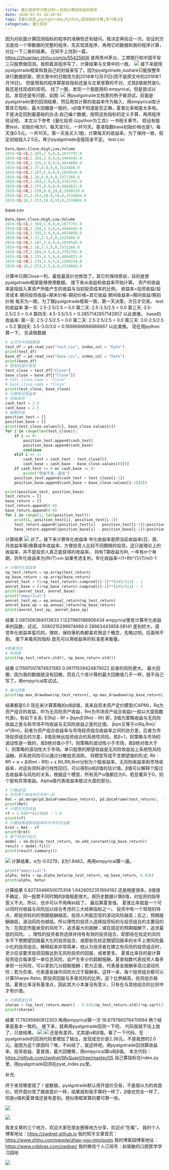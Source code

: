 ```yaml
---
title: 量化投资学习笔记05——检验计算回测指标程序
date: 2020-01-01 16:20:03
tags: [量化投资,pyalgotrade,Python,回测指标计算,学习笔记]
categories: 量化投资
---
```

因为对前面计算回测指标的程序的准确性还有疑问，我决定再验证一次。验证的方法是找一个带数据的完整的程序，先实现其程序，再用它的数据和我的程序计算，对比一下二者的结果。
在知乎上找到一篇，https://zhuanlan.zhihu.com/p/55425806 是用贵州茅台，工商银行和中国平安三只股票做回测。我照着其程序写了，计算结果与文章中的一致。
![](https://zymblog-1258069789.cos.ap-chengdu.myqcloud.com/blog0178-QTLearn/05/01.png)
接下来就用pyalgotrade框架和我自己的封装来写了。因为pyalgotrade_tushare只能按整年进行数据抓取，把文章中的日期改为到2018年12月31日(而不是原文中的2019年1月18日)。
但是用我的程序算那些指标还是与文章里算的不对，尤其β值居然是0。我还是找现成的库吧。
找了一圈，发现一个我能用的:empyrical。但是尝试以后，发现还是有问题，如图:
![](https://zymblog-1258069789.cos.ap-chengdu.myqcloud.com/blog0178-QTLearn/05/02.png)
用pyalgotrade文档里的例子做测试，前面是pyalgotrade里的回测结果，然后用其计算的收益率作为输入，用empyrical库计算其它指标，最大回撤是一致的，αβ值不知道是否正确，夏普比率相差太多啦。
于是决定回到最基础的办法:自己编个数据，按照这些指标的定义手算，再用程序验证吧。
本文以下参考《量化投资:以python为工具》一书相关章节。
假设有股票test，初始价格为1，每天涨1元，一共10天。基准指数base初始价格也是1，每天涨0.5元，一共10天。第一天各买入1股，计算每天的收益率。为了保持一致，假定初始投入2.5元，再少pyalgotrade会报现金不足。
test.csv
```python
Date,Open,Close,High,Low,Volume
2019-01-01,2.369,1.0,9,0,1877797.0
2019-01-02,2.358,2.0,9,0,4404445.0
2019-01-03,2.335,3.0,9,0,4834089.0
2019-01-04,2.27,4.0,9,0,1525888.0
2019-01-05,2.287,5.0,9,0,2050543.0
2019-01-06,2.28,6.0,9,0,3371288.0
2019-01-07,2.269,7.0,9,0,3701781.0
2019-01-08,2.255,8.0,9,0,4884821.0
2019-01-09,2.239,9.0,19,0,2509259.0
2019-01-10,2.253,10.0,19,0,3339884.0
2019-01-10,2.253,10.0,19,0,3339884.0
```
base.csv
```python
Date,Open,Close,High,Low,Volume
2019-01-01,2.369,1.0,9,0,1877797.0
2019-01-02,2.358,1.5,9,0,4404445.0
2019-01-03,2.335,2.0,9,0,4834089.0
2019-01-04,2.27,2.5,9,0,1525888.0
2019-01-05,2.287,3.0,9,0,2050543.0
2019-01-06,2.28,3.5,9,0,3371288.0
2019-01-07,2.269,4.0,9,0,3701781.0
2019-01-08,2.255,4.5,9,0,4884821.0
2019-01-09,2.239,5.0,9,0,2509259.0
2019-01-10,2.253,5.5,9,0,3339884.0
```
计算中只用Close一列，最低最高价也修改了，其它的保持原状，目的是使pyalgotrade框架能够使用数据。
接下来从收益和收益率开始计算。
资产的收益率是指投入某资产所能产生的收益与当初投资成本的比例。
收益率=投资收益/投资成本
期间投资收益=期末价格-期初价格+其它收益
期间收益率=期间收益/期初价格
每天为一期，为了跟pyalgotrade框架一致，第一天决策，次日才交易。
test的收益率
第一天: 2.5-2.5/2.5 = 0.0
第二天: 2.5-2.5/2.5 = 0.0
第三天: 3.5-2.5/2.5 = 0.4
第四天: 4.5-3.5/3.5 = 0.2857142857142857
以此类推。
base的收益率:
第一天: 2.5-2.5/2.5 = 0.0
第二天: 2.5-2.5/2.5 = 0.0
第三天: 3.0-2.5/2.5 = 0.2
第四天: 3.5-3.0/3.0 = 0.1666666666666667
以此类推。
现在用python算一下。
先读取数据
```python
# 从文件中读取数据
test_df = pd.read_csv("test.csv", index_col = "Date")
print(test_df)
base_df = pd.read_csv("base.csv", index_col = "Date")
print(base_df)
# 提取收盘价信息
test_close = test_df["Close"]
base_close = base_df[["Close"]]
# test_close.name = "Close"
# base_close.name = "Close"
print(test_close, base_close)
# 计算每日收益率
# 初始投资
cash_test = 2.5
cash_base = 2.5
# 每期市值
position_test = []
position_base = []
print(test_close.values[0], base_close.values[0])
for i in range(len(test_close)):
    if i == 0:
        position_test.append(cash_test)
        position_base.append(cash_base)
        continue
    elif i == 1:
        cash_test = cash_test - test_close[0]
        cash_base = cash_base - base_close.values[0][0]
    if cash_test <= 0 or cash_base <= 0:
        print("现金不足，退出")
    position_test.append(cash_test + test_close[i-1])
    position_base.append(cash_base + base_close.values[i-1][0])

print(position_test, position_base)
test_return = []
base_return = []
test_return.append(0.0)
base_return.append(0.0)
for i in range(1, len(position_test)):
    print(i, position_test[i], position_test[i-1])
    test_return.append((position_test[i] - position_test[i-1])/position_test[i-1])
    base_return.append((position_base[i] - position_base[i-1])/position_base[i-1])
```
计算结果
![](https://zymblog-1258069789.cos.ap-chengdu.myqcloud.com/blog0178-QTLearn/05/03.png)
对了。接下来计算年化收益率
年化收益率是把当前收益率(日、周、月收益率等)换算成年收益率，方便投资人比较不同期限的投资。这只是理论上的收益率，并不是投资人真正能获得的收益率。
持有T期收益为Rt, 一年有m个单期，则年化收益率为(Rt/T)×m
如果考虑复利，年化收益率=(1+Rt)^(1/(T/m))-1
```python
# 计算年化收益率
np_test_return = np.array(test_return)
np_base_return = np.array(base_return)
annret_test = (1+np_test_return).cumprod()[-1]**(245/311) - 1
annret_base = (1+np_base_return).cumprod()[-1]**(245/311) - 1
print(annret_test, annret_base)
print("empyrical")
annret_test_ep = ep.annual_return(np_test_return)
annret_base_ep = ep.annual_return(np_base_return)
print(annret_test_ep, annret_base_ep)
```
结果
2.097306384013633 1.1227960188906434
empyrical里有计算年化收益率的函数，试试。
5080215298974669.0 28663443858.08141
差别好大，感觉年化收益率蛮坑的，理财，保险等机构都喜欢用这个概念，先略过吧。后面用不到。
接下来看风险指标
首先可以用收益率的标准差来衡量。
```python
#衡量风险
# 标准差
print(np_test_return.std(), np_base_return.std())
```
结果
0.11597007874921565 0.06111509424879022
前者的风险更大。
最大回撤，因为我的数据就没有回撤，而且几个库计算的最大回撤值几乎一样，就不自己写了。用empyrical库试试。
```python
# 最大回撤
print(ep.max_drawdown(np_test_return), ep.max_drawdown(np_base_return))
```
结果都是0.0
现在来计算策略的α和β值，其来自资本资产定价模型(CAPM)，Rq为资产组合的收益，Rf为无风险资产收益，Rm为市场资产组合收益(一般以大盘指数代表)，有如下关系:
E(Rq) - Rf = βqm(E(Rm) - Rf)
即，β值为策略收益与无风险收益之差与和市场平均收益与无风险收益之差的比值。
βqm又等于σ(Rq,Rm)/σ²(Rm)，前者为资产组合收益率与市场投资组合收益率之间的协方差，后者为市场投资组合的方差，β值反映出投资组合的系统性风险。若β=1，则策略与市场的波动性是一致的，若β绝对值小于1，则策略的波动性小于市场，若β绝对值大于1，则策略的波动性大于市场。单只股票的期望收益是无风险收益加上系统性风险溢酬。非系统风险可以通过分散投资消除。
将模型写成不含期望值的形式:
Rit - Rft = α + β(Rmt - Rft) + ε
Rit,Rft,Rmt分别为个股收益率，无风险收益率和市场收益率，对这些资料进行线性回归，可以得到α和β值的估计值。β值可以解释个股过去收益率与风险的关系，根据这个模型，所有资产α值都应为0，若显著异于0，则个股有异常收益。Alpha值代表收益率胜过大盘的部分。
```python
# 计算αβ值
# 先将两个收益率合并到一起
Ret = pd.merge(pd.DataFrame(base_return), pd.DataFrame(test_return),  left_index = True, right_index = True, how = "inner")
print(Ret)
# 计算无风险收益
rf = 1.036**(1/360) - 1.0
print(rf)
# 计算股票超额收益率和市场风险溢酬
Eret = Ret - rf
print(Eret)
# 接下来进行拟合
model = sm.OLS(np_test_return, sm.add_constant(np_base_return))
result = model.fit()
print(result.summary())
```
![](https://zymblog-1258069789.cos.ap-chengdu.myqcloud.com/blog0178-QTLearn/05/04.png)
计算结果，α为-0.0279，β为1.8462，再用empyrical算一遍。
```python
print("empyrical")
alpha, beta = ep.alpha_beta(np_test_return, np_base_return, 0.036)
print(alpha, beta)
```
计算结果
0.8273048650075308 1.8426052351694182
还是相差很多。β值很不确定，同一股票不同时期的β值相差很大。用历史数据计算β值，对投资的指导意义不大。所以，也许可以不用再纠结了。
最后算夏普值。
夏普比率就是一个可以同时对收益与风险加以综合考虑的三大经典指标之一。 投资中有一个常规的特 点，即投资标的的预期报酬越高，投资人所能忍受的波动风险越高；反之，预期报酬越低，波动风险也越低。所以理性的投资人选择投资标的与投资组合的主要目的为：在固定所能承受的风险下，追求最大的报酬；或在固定的预期报酬下，追求最低的风险。
。理性的投资者将选择并持有有效的投资组合，即那些在给定的风险水平下使期望回报最大化的投资组合，或那些在给定期望回报率的水平上使风险最小化的投资组合。解释起来非常简单，他认为投资者在建立有风险的投资组合时，至少应该要求投资回报达到无风险投资的回报，或者更多。
夏普比率目的是计算投资组合每承受一单位总风险，会产生多少的超额报酬。夏普指数代表投资人每多承担一分风险，可以拿到几分超额报酬；若为正值，代表基金报酬率高过波动风险；若为负值，代表基金操作风险大过于报酬率。这样一来，每个投资组合都可以计算Sharpe Ratio, 即投资回报与多冒风险的比例，这个比例越高，投资组合越佳。夏普比率没有基准点，因此其大小本身没有意义，只有在与其他组合的比较中才有价值。
```python
# 计算夏普比率
sharpe = (np_test_return.mean() - 0.03)/np_test_return.std()*np.sqrt(252)
print(sharpe)
```
结果
17.79285680812303
再用empyrical算一次
16.879786078470694
两个结果是基本一致的。
接下来，就再用pyalgotrade回测一下吧。
代码我就不往上放了，只放结果。
![](https://zymblog-1258069789.cos.ap-chengdu.myqcloud.com/blog0178-QTLearn/05/05.png)
![](https://zymblog-1258069789.cos.ap-chengdu.myqcloud.com/blog0178-QTLearn/05/06.png)
还是有差异。尤其是α和β值。看了一下代码，在pyalgotrade的回测代码里增加了输出，发现成交价是2.36元，不是我想的2.0元。是因为这个原因吗？唉，不纠结了，就这样吧。用pyalgotrade回测算收益率、投资收益、夏普值，最大回撤等，用empyrical算α和β值。
本文代码：
https://github.com/zwdnet/MyQuant/tree/master/05
自己算指标在index.py里，用pyalgotrade回测在pyat_index.py里。

补充:

终于发现哪里错了！是数据，pyalgotrade默认用开盘价交易，不是我以为的收盘价。把开盘价改了跟收盘价一样，结果就和我手算的一样了。β值也完全一样了，但是α值和夏普值还是有差别。貌似用框架算的要可靠一些。

![](https://zymblog-1258069789.cos.ap-chengdu.myqcloud.com/blog0178-QTLearn/05/01_x.png)

![](https://zymblog-1258069789.cos.ap-chengdu.myqcloud.com/blog0178-QTLearn/05/02_x.png)

我发文章的三个地方，欢迎大家在朋友圈等地方分享，欢迎点“在看”。
我的个人博客地址：https://zwdnet.github.io
我的知乎文章首页： https://www.zhihu.com/people/zhao-you-min/posts
我的博客园博客地址： https://www.cnblogs.com/zwdnet/
我的微信个人订阅号：赵瑜敏的口腔医学学习园地

![](https://zymblog-1258069789.cos.ap-chengdu.myqcloud.com/other/wx.jpg)